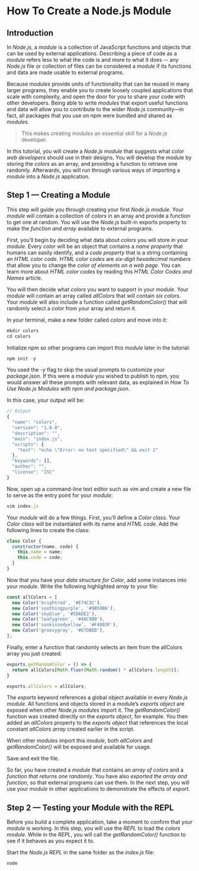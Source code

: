 # How To Create a Node.js Module

## Introduction

In *Node.js*, a *module* is a collection of JavaScript functions and objects that can be used by external applications. Describing a piece of code as a *module* refers less to what the code is and more to what it does -- any *Node.js* file or collection of files can be considered a *module* if its functions and data are made usable to external programs.

Because *modules* provide units of functionality that can be reused in many larger programs, they enable you to create loosely coupled applications that scale with complexity, and open the door for you to share your code with other developers. Being able to write *modules* that export useful functions and data will allow you to contribute to the wider *Node.js* community—in fact, all packages that you use on npm were bundled and shared as *modules*.

> This makes creating *modules* an essential skill for a *Node.js* developer.

In this tutorial, you will create a *Node.js module* that suggests what *color web developers* should use in their designs. You will develop the *module* by storing the *colors* as an array, and providing a function to retrieve one randomly. Afterwards, you will run through various ways of importing a *module* into a *Node.js* application.

## Step 1 — Creating a Module

This step will guide you through creating your first *Node.js module*. Your *module* will contain a collection of *colors* in an array and provide a function to get one at random. You will use the *Node.js* built-in exports property to make the *function and array* available to external programs.

First, you’ll begin by deciding what data about *colors* you will store in your *module*. Every *color* will be an object that contains a *name property* that humans can easily identify, and a *code property* that is a string containing an *HTML color code*. *HTML color codes* are *six-digit hexadecimal numbers* that allow you to change the *color of elements on a web page*. You can learn more about *HTML color codes* by reading this *HTML Color Codes and Names* article.

You will then decide what *colors* you want to support in your *module*. Your *module* will contain an array called *allColors* that will contain *six colors*. Your *module* will also include a function called *getRandomColor()* that will randomly select a *color* from your array and return it.

In your terminal, make a new folder called *colors* and move into it:

```javascript
mkdir colors
cd colors
```

Initialize npm so other programs can import this *module* later in the tutorial:

```javascript
npm init -y
```

You used the *-y* flag to skip the usual prompts to customize your *package.json*. If this were a *module* you wished to publish to npm, you would answer all these prompts with relevant data, as explained in *How To Use Node.js Modules with npm and package.json*.

In this case, your output will be:

```javascript
// Output
{
  "name": "colors",
  "version": "1.0.0",
  "description": "",
  "main": "index.js",
  "scripts": {
    "test": "echo \"Error: no test specified\" && exit 1"
  },
  "keywords": [],
  "author": "",
  "license": "ISC"
}
```

Now, open up a command-line text editor such as vim and create a new file to serve as the entry point for your *module*:

```javascript
vim index.js
```

Your *module* will do a few things. First, you’ll define a *Color class*. Your *Color class* will be instantiated with its name and *HTML code*. Add the following lines to create the class:

```javascript
class Color {
  constructor(name, code) {
    this.name = name;
    this.code = code;
  }
}
```

Now that you have your *data structure for Color*, add some instances into your *module*. Write the following highlighted *array* to your file:

```javascript
const allColors = [
  new Color('brightred', '#E74C3C'),
  new Color('soothingpurple', '#9B59B6'),
  new Color('skyblue', '#5DADE2'),
  new Color('leafygreen', '#48C9B0'),
  new Color('sunkissedyellow', '#F4D03F'),
  new Color('groovygray', '#D7DBDD'),
];
```

Finally, enter a function that randomly selects an item from the allColors array you just created:

```javascript
exports.getRandomColor = () => {
  return allColors[Math.floor(Math.random() * allColors.length)];
}

exports.allColors = allColors;
```

The *exports* keyword references a global object available in every *Node.js module*. All functions and objects stored in a module’s *exports object* are exposed when other *Node.js modules* import it. The *getRandomColor()* function was created directly on the *exports object*, for example. You then added an *allColors* property to the *exports object* that references the local constant *allColors array* created earlier in the script.

When other *modules* import this *module*, both *allColors* and *getRandomColor()* will be exposed and available for usage.

Save and exit the file.

So far, you have created a *module* that contains an *array of colors* and a *function that returns one randomly*. You have also *exported the array and function*, so that external programs can use them. In the next step, you will use your *module* in other applications to demonstrate the effects of *export*.

## Step 2 — Testing your Module with the REPL

Before you build a complete application, take a moment to confirm that your *module* is working. In this step, you will use the *REPL* to load the *colors module*. While in the *REPL*, you will call the *getRandomColor()* function to see if it behaves as you expect it to.

Start the *Node.js REPL* in the same folder as the *index.js* file:

```javascript
node
```
